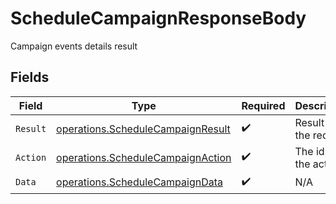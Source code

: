 # ScheduleCampaignResponseBody

Campaign events details result


## Fields

| Field                                                                                  | Type                                                                                   | Required                                                                               | Description                                                                            |
| -------------------------------------------------------------------------------------- | -------------------------------------------------------------------------------------- | -------------------------------------------------------------------------------------- | -------------------------------------------------------------------------------------- |
| `Result`                                                                               | [operations.ScheduleCampaignResult](../../models/operations/schedulecampaignresult.md) | :heavy_check_mark:                                                                     | Result of the request                                                                  |
| `Action`                                                                               | [operations.ScheduleCampaignAction](../../models/operations/schedulecampaignaction.md) | :heavy_check_mark:                                                                     | The id of the action                                                                   |
| `Data`                                                                                 | [operations.ScheduleCampaignData](../../models/operations/schedulecampaigndata.md)     | :heavy_check_mark:                                                                     | N/A                                                                                    |